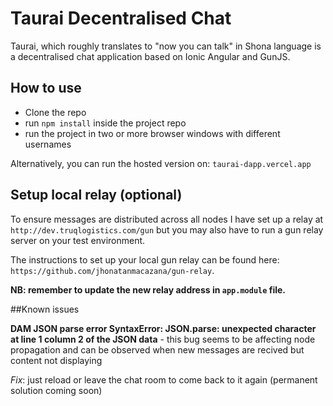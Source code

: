 # Taurai Decentralised Chat

Taurai, which roughly translates to "now you can talk" in Shona language is a decentralised chat application based on Ionic Angular and GunJS.

## How to use

- Clone the repo
- run `npm install` inside the project repo
- run the project in two or more browser windows with different usernames

Alternatively, you can run the hosted version on: `taurai-dapp.vercel.app`

## Setup local relay (optional)

To ensure messages are distributed across all nodes I have set up a relay at `http://dev.truqlogistics.com/gun` but you may also have to run a gun relay server on your test environment.

The instructions to set up your local gun relay can be found here: `https://github.com/jhonatanmacazana/gun-relay`.

**NB: remember to update the new relay address in `app.module` file.**

##Known issues

**DAM JSON parse error SyntaxError: JSON.parse: unexpected character at line 1 column 2 of the JSON data** - this bug seems to be affecting node propagation and can be observed when new messages are recived but content not displaying

*Fix*: just reload or leave the chat room to come back to it again (permanent solution coming soon)
